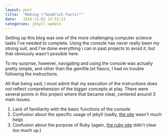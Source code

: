 ```yaml
---
layout: post
title:  "Making \"Goadrich Facts\""
date:   2019-11-02 22:52:13
categories: jekyll update
---
```

Setting up this blog was one of the more challenging computer science tasks I've needed to complete. Using the console has never really been my strong suit, and I've done everything i can in past projects to avoid it, but that obviously wasn't possible here.

To my surprise, however, navigating and using the console was actually pretty simple, and other than the gemfile.txt fiasco, I had no trouble following the instructions.

All that being said, I must admit that my execution of the instructions does not reflect comprehension of the bigger concepts at play. There were several points in this project where that became clear, centered around 3 main issues.

1. Lack of familiarity with the basic functions of the console
2. Confusion about the specific usage of jekyll (sadly, [the site][jekyll-site] wasn't much help)
3. Confusion about the purpose of Ruby (again, [the ruby site][ruby-site] didn't clear too much up.)


[jekyll-site]: https://jekyllrb.com/
[ruby-site]: https://www.ruby-lang.org/en/documentation/installation/
